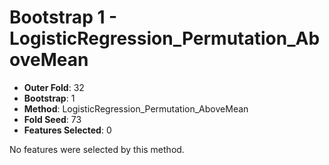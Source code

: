 # Bootstrap 1 - LogisticRegression_Permutation_AboveMean

- **Outer Fold**: 32
- **Bootstrap**: 1
- **Method**: LogisticRegression_Permutation_AboveMean
- **Fold Seed**: 73
- **Features Selected**: 0

No features were selected by this method.
